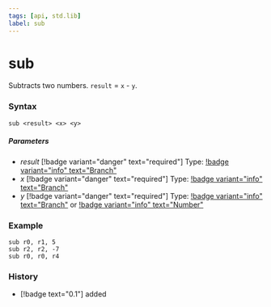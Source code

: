 ```yaml
---
tags: [api, std.lib]
label: sub
---
```

# sub
Subtracts two numbers. `result` = `x` - `y`.
### Syntax
```
sub <result> <x> <y>
```
##### Parameters
- *result* [!badge variant="danger" text="required"] Type: [!badge variant="info" text="Branch"](/api-docs/standard/datatypes.md#branch)
- *x* [!badge variant="danger" text="required"] Type: [!badge variant="info" text="Branch"](/api-docs/standard/datatypes.md#branch)
- *y* [!badge variant="danger" text="required"] Type: [!badge variant="info" text="Branch"](/api-docs/standard/datatypes.md#branch) or [!badge variant="info" text="Number"](/api-docs/standard/datatypes.md#number)
### Example
```
sub r0, r1, 5
sub r2, r2, -7
sub r0, r0, r4
```
### History
- [!badge text="0.1"] added
